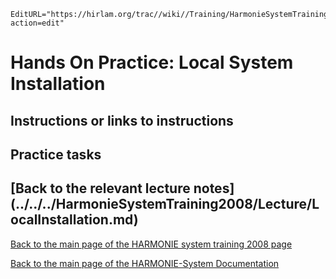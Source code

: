```@meta
EditURL="https://hirlam.org/trac//wiki//Training/HarmonieSystemTraining2008/Training/LocalInstallation?action=edit"
```

# Hands On Practice: Local System Installation


## Instructions or links to instructions
## Practice tasks

## [Back to the relevant lecture notes] (../../../HarmonieSystemTraining2008/Lecture/LocalInstallation.md)

[ Back to the main page of the HARMONIE system training 2008 page](https://hirlam.org/trac/wiki/HarmonieSystemTraining2008)

[Back to the main page of the HARMONIE-System Documentation](https://hirlam.org/trac/wiki/HarmonieSystemDocumentation)